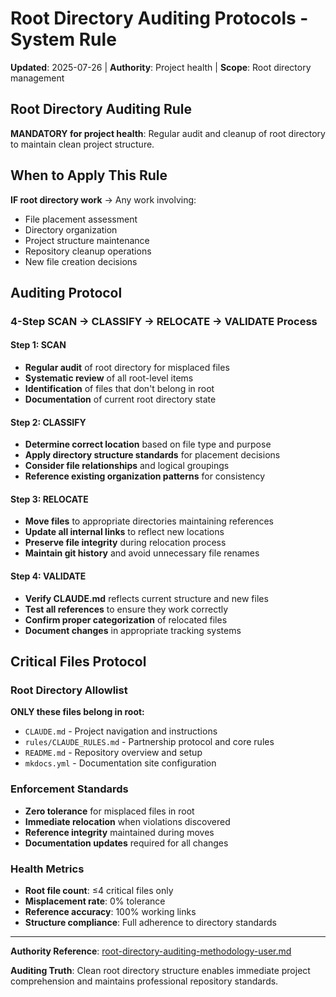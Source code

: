 # Root Directory Auditing Protocols - System Rule

**Updated**: 2025-07-26 | **Authority**: Project health | **Scope**: Root directory management

## Root Directory Auditing Rule

**MANDATORY for project health**: Regular audit and cleanup of root directory to maintain clean project structure.

## When to Apply This Rule

**IF root directory work** → Any work involving:
- File placement assessment
- Directory organization 
- Project structure maintenance
- Repository cleanup operations
- New file creation decisions

## Auditing Protocol

### 4-Step SCAN → CLASSIFY → RELOCATE → VALIDATE Process

#### Step 1: SCAN
- **Regular audit** of root directory for misplaced files
- **Systematic review** of all root-level items
- **Identification** of files that don't belong in root
- **Documentation** of current root directory state

#### Step 2: CLASSIFY  
- **Determine correct location** based on file type and purpose
- **Apply directory structure standards** for placement decisions
- **Consider file relationships** and logical groupings
- **Reference existing organization patterns** for consistency

#### Step 3: RELOCATE
- **Move files** to appropriate directories maintaining references
- **Update all internal links** to reflect new locations
- **Preserve file integrity** during relocation process
- **Maintain git history** and avoid unnecessary file renames

#### Step 4: VALIDATE
- **Verify CLAUDE.md** reflects current structure and new files
- **Test all references** to ensure they work correctly
- **Confirm proper categorization** of relocated files
- **Document changes** in appropriate tracking systems

## Critical Files Protocol

### Root Directory Allowlist
**ONLY these files belong in root:**
- `CLAUDE.md` - Project navigation and instructions
- `rules/CLAUDE_RULES.md` - Partnership protocol and core rules
- `README.md` - Repository overview and setup
- `mkdocs.yml` - Documentation site configuration

### Enforcement Standards
- **Zero tolerance** for misplaced files in root
- **Immediate relocation** when violations discovered
- **Reference integrity** maintained during moves
- **Documentation updates** required for all changes

### Health Metrics
- **Root file count**: ≤4 critical files only
- **Misplacement rate**: 0% tolerance
- **Reference accuracy**: 100% working links
- **Structure compliance**: Full adherence to directory standards

---

**Authority Reference**: [root-directory-auditing-methodology-user.md](../user-input/technical-requirements/root-directory-auditing-methodology-user.md)

**Auditing Truth**: Clean root directory structure enables immediate project comprehension and maintains professional repository standards.
